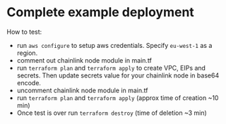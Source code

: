 # Complete example deployment

How to test:
- run `aws configure` to setup aws credentials. Specify `eu-west-1` as a region.
- comment out chainlink node module in main.tf
- run `terraform plan` and `terraform apply` to create VPC, EIPs and secrets. Then update secrets value for your chainlink node in base64 encode.
- uncomment chainlink node module in main.tf
- run `terraform plan` and `terraform apply` (approx time of creation ~10 min)
- Once test is over run `terraform destroy` (time of deletion ~3 min)

